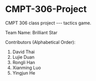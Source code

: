 CMPT-306-Project
================

CMPT 306 class project --- tactics game.

Team Name: Brilliant Star

Contributors (Alphabetical Order):
1. David Thai
2. Lujie Duan
3. Rongli Han
4. Xianming Luo
5. Yingjun He
